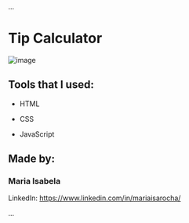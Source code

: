 ...

# Tip Calculator

![image](https://user-images.githubusercontent.com/116117998/230698767-42386128-1fb3-44fd-94ec-02bd4828f4fb.png)

## Tools that I used:

* HTML

* CSS

* JavaScript

## Made by:

### Maria Isabela

LinkedIn: https://www.linkedin.com/in/mariaisarocha/

...
